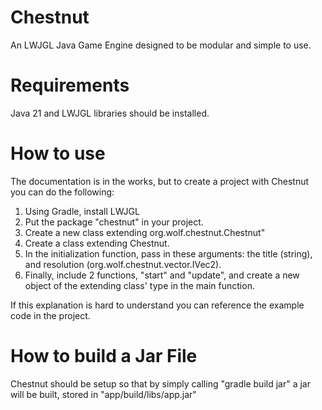 # Chestnut
An LWJGL Java Game Engine designed to be modular and simple to use.

# Requirements
Java 21 and LWJGL libraries should be installed.

# How to use
The documentation is in the works, but to create a project with Chestnut you can do the following:
1. Using Gradle, install LWJGL
2. Put the package "chestnut" in your project.
3. Create a new class extending org.wolf.chestnut.Chestnut"
4. Create a class extending Chestnut.
5. In the initialization function, pass in these arguments: the title (string), and resolution (org.wolf.chestnut.vector.IVec2).
6. Finally, include 2 functions, "start" and "update", and create a new object of the extending class' type in the main function.

If this explanation is hard to understand you can reference the example code in the project.

# How to build a Jar File
Chestnut should be setup so that by simply calling "gradle build jar" a jar will be built, stored in "app/build/libs/app.jar"